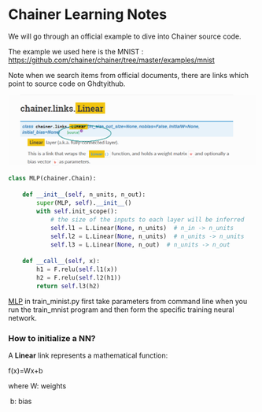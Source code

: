 # Chainer Learning Notes


We will go through an official example to dive into Chainer source code.

The example we used here is the MNIST : https://github.com/chainer/chainer/tree/master/examples/mnist

Note when we search items from official documents, there are links which point to source code on Ghdtyithub.

![source code pointer](images/source_link.png)

```python
class MLP(chainer.Chain):

    def __init__(self, n_units, n_out):
        super(MLP, self).__init__()
        with self.init_scope():
            # the size of the inputs to each layer will be inferred
            self.l1 = L.Linear(None, n_units)  # n_in -> n_units
            self.l2 = L.Linear(None, n_units)  # n_units -> n_units
            self.l3 = L.Linear(None, n_out)  # n_units -> n_out

    def __call__(self, x):
        h1 = F.relu(self.l1(x))
        h2 = F.relu(self.l2(h1))
        return self.l3(h2)
```

<u>MLP</u> in train_minist.py first take parameters from command line when you run the train_mnist program and then form the specific training neural network.

### How to initialize a NN? 

A **Linear** link represents a mathematical function:

f(x)=Wx+b  

where W: weights

​	     b: bias